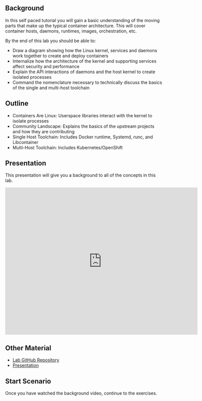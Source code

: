 ## Background
In this self paced tutorial you will gain a basic understanding of the moving parts that make up the typical container architecture.  This will cover container hosts, daemons, runtimes, images, orchestration, etc.

By the end of this lab you should be able to:
- Draw a diagram showing how the Linux kernel, services and daemons work together to create and deploy containers
- Internalize how the architecture of the kernel and supporting services affect security and performance
- Explain the API interactions of daemons and the host kernel to create isolated processes
- Command the nomenclature necessary to technically discuss the basics of the single and multi-host toolchain

## Outline
- Containers Are Linux: Userspace libraries interact with the kernel to isolate processes
- Community Landscape: Explains the basics of the upstream projects and how they are contributing
- Single Host Toolchain: Includes Docker runtime, Systemd, runc, and Libcontainer
- Multi-Host Toolchain: Includes Kubernetes/OpenShift

## Presentation
This presentation will give you a background to all of the concepts in this lab.
<iframe src="https://www.slideshare.net/fatherliux/slideshelf" width="615px" height="470px" frameborder="0" marginwidth="0" marginheight="0" scrolling="no" style="border:none;" allowfullscreen webkitallowfullscreen mozallowfullscreen></iframe>


## Other Material
- [Lab GitHub Repository](https://github.com/openshift-labs/learn-katacoda)
- [Presentation](https://goo.gl/nmyUgn)

## Start Scenario
Once you have watched the background video, continue to the exercises.

